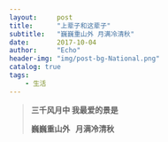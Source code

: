 ```yaml
---
layout:     post
title:      "上辈子和这辈子"
subtitle:   "巍巍重山外 月满冷清秋"
date:       2017-10-04
author:     "Echo"
header-img: "img/post-bg-National.png"
catalog: true
tags:
    - 生活
---
```




 > **三千风月中  我最爱的景是**
 >
 > **巍巍重山外   月满冷清秋**

